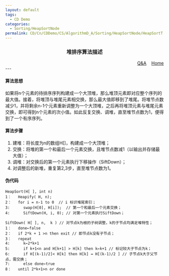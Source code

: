 ```yaml
---
layout: default
tags:
  - CD Demo
categories:
  - Sorting/HeapSortNode
permalink: CD/Cn/CDDemo/CS/AlgorithmD_A/Sorting/HeapSortNode/HeapSortT
---
```

### <center>堆排序算法描述</center>
<div align="right">
	<a href="{{'/CD/Cn/CDDemo/CS/QandA.html'| relative_url }}" target="_blank">Q&amp;A</a>
    &nbsp;&nbsp;
	<a href="{{'/CD/Cn/' | relative_url }}" target="_blank">Home</a>	
</div>
---

#### 算法思想
如果将n个元素的待排序序列构建成一个大顶堆，那么堆顶元素即对应整个序列的最大值。接着，将堆顶与堆尾元素相交换，那么最大值即移到了堆尾。将堆节点数减少1，并将剩余n-1个元素重新调整为一个大顶堆，之后再将堆顶元素与堆尾元素交换，即可得到n个元素的次小值。如此反复交换、调堆，直至堆节点数为1，便得到了一个有序序列。

#### 算法步骤

1. 建堆：将长度为n的数组H[]，构建成一个大顶堆；
2. 交换：将堆的第一个和最后一个元素交换，且堆节点数减1（以输出并存储最大值）；
3. 调堆：对交换后的第一个元素执行下移操作（SiftDown）；
4. 对调整后的新堆，重复第2,3步，直至堆节点数为1。

#### 伪代码

```
HeapSort(H[ ], int n)
1：   Heapify( H, n);
2：   for i = n-1 to 0  // i 标识堆尾索引；
3:		swap(H[0], H[i]);  // 第一个和最后一个元素交换；
4:		SiftDown(H, i, 0); // 对第一个元素执行SiftDown；

SiftDown( H[ ], n,  k ) // 对节点k为根的子树调整，k的子节点均满足堆特性；
1：   done←false
2：   if 2*k + 1 >n then exit // 即节点k没有子节点；
3：   repeat
4:		k←2*k+1
5:		if k+1<n and H[k+1] > H[k] then k←k+1 // 标记较大子节点为k；
6:		if H[(k-1)/2]< H[k] then H[k] ↔ H[(k-1)/2 ] // 子节点k大于父节点，需交换；
7:		else done←true
8：   until 2*k+1>n or done
```
